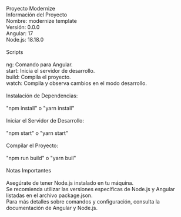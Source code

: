 Proyecto Modernize
<br>
Información del Proyecto
<br>
Nombre: modernize template
<br>
Versión: 0.0.0
<br>
Angular: 17
<br>
Node.js: 18.18.0
<br>
<br>
Scripts
<br>
<br>
ng: Comando para Angular.
<br>
start: Inicia el servidor de desarrollo.
<br>
build: Compila el proyecto.
<br>
watch: Compila y observa cambios en el modo desarrollo.
<br>
<br>
Instalación de Dependencias:
<br>
<br>
"npm install" o "yarn install"
<br>
<br>
Iniciar el Servidor de Desarrollo:
<br>
<br>
"npm start" o "yarn start"
<br>
<br>
Compilar el Proyecto:
<br>
<br>
"npm run build" o "yarn buil"
<br>
<br>
Notas Importantes
<br>
<br>
Asegúrate de tener Node.js instalado en tu máquina.
<br>
Se recomienda utilizar las versiones específicas de Node.js y Angular listadas en el archivo package.json.
<br>
Para más detalles sobre comandos y configuración, consulta la documentación de Angular y Node.js.
